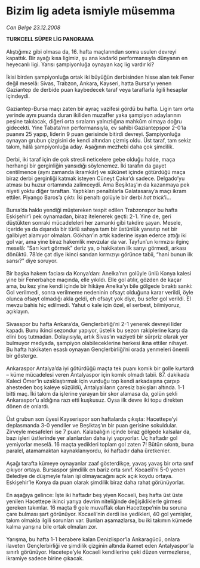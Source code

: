 # Bizim lig adeta ismiyle müsemma

*Can Belge 23.12.2008*

<div class="taraf_structure_2col_1zq">
<div class="margen_n">



 <p><strong>TURKCELL SÜPER LİG PANORAMA<br/></strong><br/>Alıştığımız gibi olmasa da, 16. hafta maçlarından sonra usulen devreyi kapattık. Bir ayağı kısa ligimiz, şu ana kadarki performansıyla dünyanın en heyecanlı ligi. Yarısı şampiyonluğa oynayan kaç lig vardır ki? <br/><br/>İkisi birden şampiyonluğa ortak iki büyüğün derbisinden hisse alan tek Fener değil meselâ: Sivas, Trabzon, Ankara, Kayseri, hatta Bursa’yı yenen Gaziantep de derbide puan kaybedecek taraf veya taraflarla ilgili hesaplar içindeydi. <br/><br/>Gaziantep-Bursa maçı zaten bir ayraç vazifesi gördü bu hafta. Ligin tam orta yerinde aynı puanda duran ikiliden muzaffer yaka şampiyon adaylarının peşine takılacak, diğeri orta sıraların yalnızlığına mahkûm olmaya doğru gidecekti. Yine Tabata’nın performansıyla, ev sahibi Gaziantepspor 2-0’la puanını 25 yapıp, liderin 9 puan gerisinde bitirdi devreyi. Şampiyonluğa oynayan grubun çizgisini de kendi altından çizmiş oldu. Üst taraf, tam sekiz takım, hâlâ şampiyonluğa aday. Aşağının mezhebi daha çok şimdilik. <br/><br/>Derbi, iki taraf için de çok stresli neticelere gebe olduğu halde, maça herhangi bir gerginliğin yansıdığı söylenemez. İki tarafın da gayet centilmence (aynı zamanda ikramkâr) ve sükûnet içinde götürdüğü maça biraz derbi gerginliği katmak isteyen Cüneyt Çakır’dı sadece. Delgado’yu atması bu huzur ortamında zalimceydi. Ama Beşiktaş’ın da kazanmaya pek niyeti yoktu diğer taraftan. Yaptıkları penaltılarla Galatasaray’a maçı ikram ettiler. Piyango Baros’a çıktı: İki penaltı golüyle bir derbi <i>hat trick</i>’i... <br/><br/>Bursa’da hakkı yendiği müştereken tespit edilen Trabzonspor bu hafta Eskişehir’i pek oynamadan, biraz itelenerek geçti: 2-1. Yine de, geri düştükten sonraki mücadeleleri her zamanki gibi takdire şayan. Mesele, içeride ya da dışarıda bir türlü sahaya tam bir üstünlük yansıtıp net bir galibiyet alamıyor olmaları. Gökhan’ın artık kaderine isyan ederce attığı iki gol var, ama yine biraz hakemlik mevzular da var. Tayfun’un kırmızısı ilginç meselâ: “Sarı kart görmek” deriz ya, o hakikaten ilk sarıyı görmedi, arkası dönüktü. 78’de çat diye ikinci sarıdan kırmızıyı görünce tabii, “hani bunun ilk sarısı?” diye soruyor. <br/><br/>Bir başka hakem faciası da Konya’dan: Anelka’nın golüyle ünlü Konya kalesi yine bir Fenerbahçe maçında, elle yıkıldı. Elle gol atılır, gözden de kaçar ama, bu kez yine kendi içinde bir hikâye Anelka’yı bile gölgede bıraktı sanki: Gol verilmedi, sonra verilmeme nedeninin ofsayt olduğuna karar verildi, öyle olunca ofsayt olmadığı akla geldi, eh ofsayt yok diye, bu sefer gol verildi. El mevzu bahis hiç edilmedi. Yahut o kale için özel, el serbest, bilmiyoruz, açıklayın. <br/><br/>Sivasspor bu hafta Ankara’da, Gençlerbirliği’ni 2-1 yenerek devreyi lider kapadı. Bunu ikinci sezondur yapıyor, üstelik bu sezon rakiplerine karşı da elini boş tutmadan. Dolayısıyla, artık Sivas’ın vaziyeti bir sürpriz olarak yer bulmuyor medyada, şampiyon olabileceklerine herkesi ikna ettiler nihayet. Bu hafta hakikaten esaslı oynayan Gençlerbirliği’ni orada yenmeleri önemli bir gösterge. <br/><br/>Ankaraspor Antalya’da iyi götürdüğü maçta tek puanı komik bir golle kurtardı – küme mücadelesi veren Antalyaspor için komik olmadı tabii. 87. dakikada Kaleci Ömer’in uzaklaştırmak için vurduğu top kendi arkadaşına çarpıp ahesteden boş kaleye süzüldü, Antalyalıların çaresiz bakışları altında. 1-1 bitti maç. İki takım da işlerine yarayan bir skor alamasa da, golün şekli Ankaraspor’u aldığına razı etti kuşkusuz. Oysa ilk devre iki topu direkten dönen de onlardı. <br/><br/>Üst grubun son üyesi Kayserispor son haftalarda çıkışta: Hacettepe’yi deplasmanda 3-0 yendiler ve Beşiktaş’ın bir puan gerisine sokuldular. Zirveyle mesafeleri ise 7 puan. Kalabalığın içinde biraz gölgede kalsalar da, bazı işleri üstlerinde yer alanlardan daha iyi yapıyorlar. Üç haftadır gol yemiyorlar meselâ. 16 maçta yedikleri toplam gol zaten 7! Bütün sıkıntı, buna paralel, atamamaktan kaynaklanıyordu, iki haftadır daha üretkenler. <br/><br/>Aşağı tarafta kümeye oynayanlar zaaf gösterdikçe, yavaş yavaş bir orta sınıf çıkıyor ortaya. Bursaspor şimdilik en bariz orta sınıf. Kocaeli’ni 5-0 yenen Belediye de düşmeyle falan işi olmayacağını açık açık koydu ortaya. Eskişehir’le Konya da puan olarak şimdilik biraz daha rahat görünüyorlar. <br/><br/>En aşağıya gelince: İşte iki haftadır beş yiyen Kocaeli, beş hafta üst üste yenilen Hacettepe ikinci yarıya devrim niteliğinde değişikliklerle girmesi gereken takımlar. 16 maçta 9 gole muvaffak olan Hacettepe’nin bu soruna çare bulması şart görünüyor. Kocaeli’nin derdi ise yedikleri, 40 gol yemişler, takım olmakla ilgili sorunları var. Bunları aşamazlarsa, bu iki takımın kümede kalma yarışına bile ortak olmaları zor. <br/><br/>Yarışma, bu hafta 1-1 berabere kalan Denizlispor’la Ankaragücü, onlara ilaveten Gençlerbirliği ve şimdilik çizginin altında ikamet eden Antalyaspor’la sınırlı görünüyor. Hacetepe’yle Kocaeli kendilerine çeki düzen vermezlerse, ikramiye sadece birine çıkacak.</p>

<br/>


<div id="taraf_not">
</div>

</div>


</div>
